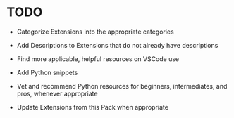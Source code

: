 # TODO

- Categorize Extensions into the appropriate categories
  
- Add Descriptions to Extensions that do not already have descriptions
  
- Find more applicable, helpful resources on VSCode use
  
- Add Python snippets
  
- Vet and recommend Python resources for beginners, intermediates, and pros, whenever appropriate
  
- Update Extensions from this Pack when appropriate